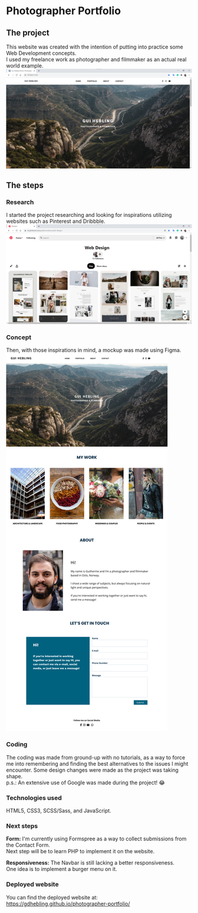 # Photographer Portfolio

## The project
This website was created with the intention of putting into practice some Web Development concepts.  
I used my freelance work as photographer and filmmaker as an actual real world example.  
![Website Screenshot](img/readme-website-screenshot.png)
  
## The steps
### Research
I started the project researching and looking for inspirations utilizing websites such as Pinterest and Dribbble.
![My Web Design Board on Pinterest](img/readme-pinterest-board.png)
  
### Concept
Then, with those inspirations in mind, a mockup was made using Figma.  
![Website Mockup using Figma](img/readme-website-mockup.png)
  
### Coding
The coding was made from ground-up with no tutorials, as a way to force me into remembering and finding the best alternatives to the issues I might encounter. Some design changes were made as the project was taking shape.  
p.s.: An extensive use of Google was made during the project! 😂

### Technologies used
HTML5, CSS3, SCSS/Sass, and JavaScript.

### Next steps
**Form:**
I'm currently using Formspree as a way to collect submissions from the Contact Form.  
Next step will be to learn PHP to implement it on the website.

**Responsiveness:**
The Navbar is still lacking a better responsiveness.  
One idea is to implement a burger menu on it.


### Deployed website
You can find the deployed website at:
https://gdhebling.github.io/photographer-portfolio/